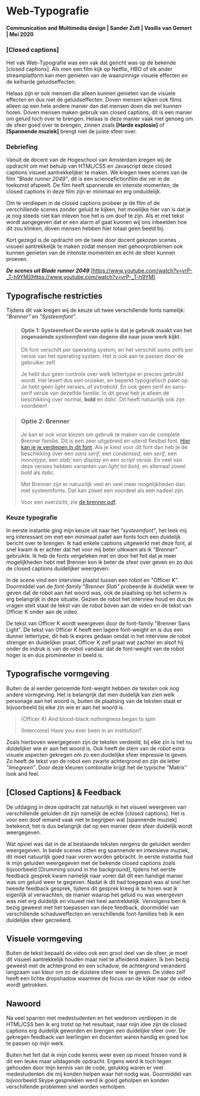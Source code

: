 # Web-Typografie  
#### Communication and Multimedia design | Sander Zutt | Vasilis van Gemert | Mei 2020

### [Closed captions]

Het vak Web-Typografie was een vak dat gericht was op de bekende [closed captions]. Als men een film kijk op Netflix, HBO of elk ander streamplatform kan men genieten van de waanzinnige visuele effecten en de keiharde geluidseffecten. 

Helaas zijn er ook mensen die alleen kunnen genieten van de visuele effecten en dus niet de geluidseffecten. Doven mensen kijken ook films alleen op een hele andere manier dan dat mensen doen die wel kunnen horen.
Doven mensen maken gebruik van closed captions, dit is een manier om geluid toch over te brengen. Helaas is deze manier vaak niet genoeg om de sfeer goed over te brengen, zinnen zoals **[Harde explosie]** of **[Spannende muziek]** brengt niet de juiste sfeer over.

### Debriefing

Vanuit de docent van de Hogeschool van Amsterdam kregen wij de opdracht om met behulp van HTML/CSS en Javascript deze closed captions visueel aantrekkelijker te maken. We kregen twee scenes van de film *"Blade runner 2049"*, dit is een sciencefictionfilm die ver in de toekomst afspeelt. De film heeft spannende en intenste momenten, de closed captions in deze film zijn er minimaal en erg onduidelijk. 

Om te verdiepen in de closed captions probeer je de film of de verschillende scenes zonder geluid te kijken, het moeilijke hier van is dat je je nog steeds niet kan inleven hoe het is om doof te zijn. Als er met tekst wordt aangegeven dat er een alarm af gaat kunnen wij ons inbeelden hoe dit zou klinken, doven mensen hebben hier totaal geen beeld bij.

Kort gezegd is de opdracht om de twee door docent gekozen scenes visueel aantrekkelijk te maken zodat mensen met gehoorproblemen ook kunnen genieten van de intenste momenten en echt de sfeer kunnen proeven.

***De scenes uit Blade runner 2049***
[https://www.youtube.com/watch?v=vrP-_T-h9YM](https://www.youtube.com/watch?v=vrP-_T-h9YM)

## Typografische restricties 

Tijdens dit vak kregen wij de keuze uit twee verschillende fonts namelijk: *"Brenner"* en *"Systeemfont"*. 

> #### Optie 1: Systeemfont De eerste optie is dat je gebruik maakt van het zogenaamde  _systeemfont_  van degene die naar jouw werk kijkt.
> Dit font verschilt per operating system, en het verschilt soms zelfs
> per versie van het operating system. Het is ook aan te passen door de
> gebruiker zelf.
> 
> Je hebt dus geen controle over welk lettertype er precies gebruikt
> wordt. Het levert dus een onzeker, en beperkt typografisch palet op.
> Je hebt geen  _light_  versies, of  _extrabold_. En ook geen serif en
> sans-serif versie van dezelfde familie. In dit geval heb je alleen de
> beschikking over normal,  **bold**  en  _italic_. Dit heeft natuurlijk
> ook zijn voordelen!
 
> ### Optie 2: Brenner
> 
> Je kan er ook voor kiezen om gebruik te maken van de complete Brenner
> familie. Dit is een zeer uitgebreid en uiterst flexibel font.  [Hier
> kan je je verdiepen in dit
> font](https://www.typotheque.com/blog/brenner_an_unusual_typeface_family_with_distinct_voices).
> Als je kiest voor dit font dan heb je de beschikking over een  _sans
> serif_, een  _condensed_, een  _serif_, een  _monotype_, een  _slab_,
> een  _display_  en een  _script_  versie. En veel van deze versies
> hebben varianten van  _light_  tot  _bold_, en allemaal zowel  _bold_ 
> als  _italic_.
> 
> Met Brenner zijn er natuurlijk veel en veel meer mogelijkheden dan met
> systeemfonts. Dat kan zowel een voordeel als een nadeel zijn.
> 
> Voor een overzicht, zie  [de
> brenner.pdf](https://github.com/cmda-minor-vid/web-typography-19-20/blob/master/brenner.pdf).


### Keuze typografie

In eerste instantie ging mijn keuze uit naar het *"systeemfont"*, het leek mij erg interessant om met een minimaal pallet aan fonts toch een duidelijk bericht over te brengen. Ik had enkele captions uitgewerkt met deze font, al snel kwam ik er achter dat het voor mij beter uitkwam als ik *"Brenner"* gebruikte. Ik heb de fonts vergeleken met en door het feit dat je meer mogelijkheden hebt met Brenner kon ik beter de sfeer over geven en zo dus de closed captions duidelijker weergeven. 

In de scene vind een interview plaatst tussen een robot en "Officer K". Doormiddel van de *font-family "Brenner Slab"* probeerde ik duidelijk weer te geven dat de robot aan het woord was, ook de plaatsing op het scherm is erg belangrijk in deze situatie. Gezien de robot het interview houd en dus de vragen stelt staat de tekst van de robot boven aan de video en de tekst van Officer K onder aan de video.

De tekst van Officer K wordt weergeven door de font-family "Brenner Sans Light". De tekst van Officer K heeft een lagere font-weight en is dus een dunner lettertype, dit heb ik expres gedaan omdat in het interview de robot strenger en duidelijker praat. Officer K zelf praat wat zachter en alsof hij onder de indruk is van de robot vandaar dat de font-weight van de robot hoger is en dus prominenter in beeld is.

## Typografische vormgeving

Buiten de al eerder genoemde font-weight hebben de teksten ook nog andere vormgeving. Het is belangrijk dat men duidelijk kan zien welk personage aan het woord is, buiten de plaatsing van de teksten staat er bijvoorbeeld bij elke zin wie er aan het woord is.

> (Officer K) And blood-black nothingness began to spin
> 
> (Intercome) Have you ever been in an institution?

Zoals hierboven weergegeven zijn de teksten verdeeld, bij elke zin is het nu duidelijker wie er aan het woord is. 
Ook heeft de stem van de robot extra visuele aspecten gekregen om zo een duidelijke sfeer impressie te geven. Zo heeft de tekst van de robot een zwarte achtergrond en zijn de letter *"limegreen"*. Door deze kleuren combinatie krijgt het de typische "Matrix" look and feel.

## [Closed Captions] & Feedback

De uitdaging in deze opdracht zat natuurlijk in het visueel weergeven van verschillende geluiden dit zijn namelijk de echte [closed captions]. Het is voor een doof iemand vaak niet te begrijpen wat [spannende muziek] betekend, het is dus belangrijk dat op een manier deze sfeer duidelijk wordt weergegeven.

Wat opviel was dat in de al bestaande teksten nergens de geluiden werden weergegeven. In beide scenes zitten erg spannende en intensieve muziek, dit moet natuurlijk goed naar voren worden gebracht. 
In eerste instantie had ik mijn geluiden weergegeven met de bekende closed captions zoals bijvoorbeeld [Drumming sound in the background], tijdens het eerste feedback gesprek kwam namelijk naar voren dat dit een handige manier was om geluid weer te gegeven. 
Nadat ik dit had toegepast was al snel het tweede feedback gesprek, tijdens dit gesprek kreeg ik te horen wat ik eigenlijk al verwachten, de manier waarop het geluid nu was weergeven was niet erg duidelijk en visueel niet heel aantrekkelijk. Vervolgens ben ik bezig geweest met het toepassen van deze feedback, doormiddel van verschillende schaduweffecten en verschillende font-families heb ik een duidelijke sfeer gecreëerd.

## Visuele vormgeving

Buiten de tekst bepaald de video ook een groot deel van de sfeer, je moet dit visueel aantrekkelijk houden maar niet te afleidend maken. 
Ik ben bezig geweest met de achtergrond en een schaduw, de achtergrond veranderd langzaam van kleur om zo de duistere sfeer weer te geven. De video zelf heeft een lichte dropshadow waarmee de focus van de kijker naar de video wordt getrokken.

## Nawoord

Na veel sparren met medestudenten en het wederom verdiepen in de HTML/CSS ben ik erg trotst op het resultaat, naar mijn idee zijn de closed captions erg duidelijk geworden en brengen een duidelijke sfeer over. De gekregen feedback van leerlingen en docenten waren handig en goed toe te passen op mijn werk.  

Buiten het feit dat ik mijn code kennis weer even op moest frissen vond ik dit een leuke maar uitdagende opdracht. Ergens werd ik toch tegen gehouden door mijn kennis van de code, gelukkig waren er veel medestudenten die mij konden helpen waar het nodig was. Doormiddel van bijvoorbeeld Skype gesprekken werd ik goed geholpen en konden verschillende problemen snel worden verholpen.
